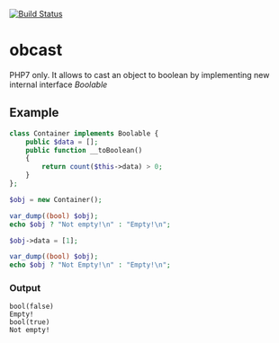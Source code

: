 [![Build Status](https://travis-ci.org/p1ncet/obcast.png)](https://travis-ci.org/p1ncet/obcast)

# obcast
PHP7 only. It allows to cast an object to boolean by implementing new internal interface <i>Boolable</i>

## Example

```php
class Container implements Boolable {
    public $data = [];
    public function __toBoolean() 
    {
        return count($this->data) > 0;
    }
};

$obj = new Container();

var_dump((bool) $obj);
echo $obj ? "Not empty!\n" : "Empty!\n";

$obj->data = [1];

var_dump((bool) $obj);
echo $obj ? "Not Empty!\n" : "Empty!\n";
```

### Output

```
bool(false)
Empty!
bool(true)
Not empty!
```